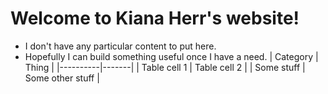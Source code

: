 # Welcome to Kiana Herr's website!
* I don't have any particular content to put here.
* Hopefully I can build something useful once I have a need.
| Category | Thing |
|----------|-------|
| Table cell 1 | Table cell 2 |
| Some stuff | Some other stuff |
